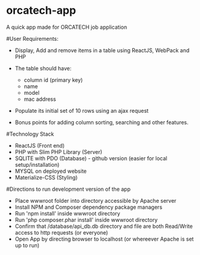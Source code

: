 # orcatech-app
A quick app made for ORCATECH job application

#User Requirements:
 - Display, Add and remove items in a table using ReactJS, WebPack and PHP
 - The table should have:
   - column id (primary key)
   - name
   - model
   - mac address
 - Populate its initial set of 10 rows using an ajax request

 - Bonus points for adding column sorting, searching and other features.

#Technology Stack
 - ReactJS (Front end)
 - PHP with Slim PHP Library (Server)
 - SQLITE with PDO (Database) - github version (easier for local setup/installation)
 - MYSQL on deployed website
 - Materialize-CSS (Styling)


#Directions to run development version of the app
 - Place wwwroot folder into directory accessible by Apache server
 - Install NPM and Composer dependency package managers
 - Run 'npm install' inside wwwroot directory
 - Run 'php composer.phar install' inside wwwroot directory
 - Confirm that /database/api_db.db directory and file are both Read/Write access to http requests (or everyone)
 - Open App by directing browser to localhost (or whereever Apache is set up to run)

